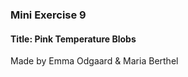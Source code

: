 <h3>Mini Exercise 9</h3>
<h4><b>Title:</b> Pink Temperature Blobs</h4>
Made by Emma Odgaard & Maria Berthel 


